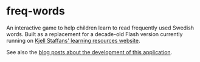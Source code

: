 freq-words
==========

An interactive game to help children learn to read frequently used Swedish words.
Built as a replacement for a decade-old Flash version currently running on 
[Kjell Staffans' learning resources website](http://www.kjellstaffans.fi).

See also the [blog posts about the development of this application](http://jstaffans.github.io/clojurescript/reagent/boot/2015/05/21/freq-words.html).
